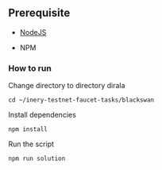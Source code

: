 ## Prerequisite

- [NodeJS](https://nodejs.org/en/)

- NPM



### How to run

Change directory to directory dirala

```shell
cd ~/inery-testnet-faucet-tasks/blackswan
```


Install dependencies

```shell
npm install
```



Run the script

```
npm run solution
```
